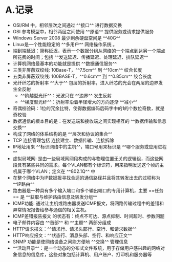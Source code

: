 # A.记录

* OSI/RM 中，相邻层次之间通过 ^^接口^^ 进行数据交换
* OSI 参考模型中，相邻两层之间使用 ^^原语^^ 提供服务或请求提供服务
* Windows Server 2008 最少剩余硬盘空间是 ^^40G^^
* Linux是一个性能稳定的 ^^多用户^^ 网络操作系统 。
* 端到端延迟：简称延迟，表示一个数据分组从网络的一个端点到达另一个端点所花费的时间；包括 ^^发送延迟、传播延迟、处理延迟、排队延迟^^
* 计算机网络最基本的功能就是提供 ^^数据通信服务^^
* 三类非屏蔽双绞线: 10Base-T，^^7.5cm^^ 到 ^^10cm^^ 绞合长度
* 五类非屏蔽双绞线: 100BASE-T，^^0.6cm^^ 到 ^^0.85cm^^ 绞合长度
* 光纤纤芯的折射率 ^^大于^^ 包层的折射率，进入纤芯的光会在两层的边界发生全反射
    * ^^阶越型光纤^^：光波只在 ^^边界^^ 发生反射
    * ^^梯度型光纤^^：折射率沿着半径增大的方向逐渐 ^^减小^^
* 奇偶校验码：1位的冗余比特，使得数据编码后码字中的1的个数位奇数，就是奇校验
* 数据通信的根本目的是：在发送端和接收端之间实现相互的 ^^数据传输和信息交换^^
* 构成了网络的体系结构的是 ^^层次和协议的集合^^ 
* TCP 连接管理包括 连接建立、数据传输、连接拆除
* IP地址用来 ^^标识网络中的主机^^，端口号用来标识是 ^^哪个服务或应用进程^^
* 虚拟局域网: 是由一些局域网网段构成的与物理位置无关的逻辑组，而这些网段具有某些共同的需求。每个VLAN都有个标识符，用来指明发送这个帧的主机属于哪个VLAN；定义在 ^^802.1Q^^ 中
* 在整个网络中为IP数据报寻找合适的通信路径并且将其转发出去的过程称为 ^^IP路由^^
* 路由器是一种具有多个输入端口和多个输出端口的专用计算机，主要 ==任务== 是 ^^获取与维护路由信息及转发分组^^
* ICMP功能: 通过让主机或路由器发送ICMP报文，将网路传输过程中的差错和异常情况报告给参与通信的相关主机。
* ICMP差错报告报文 的状态有：终点不可达、源点抑制、时间超时、参数问题
* 电子邮件内容由 ^^首部^^ 和 ^^主题^^ 两部分组成
* HTTP请求报文：^^请求行、请求头部行、空行、和请求数据^^
* HTTP响应报文：^^状态行、消息头部、空行、和响应正文^^
* SNMP 功能是使网络设备之间能方便地 ^^交换^^ 管理信息
* ^^活动目录^^：是一个动态的分布式文件系统，用于存储用户感兴趣的网络对象信息的信息库，这些对象包括计算机、用户账户、打印机和服务器等
